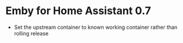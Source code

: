 # Emby for Home Assistant 0.7
- Set the upstream container to known working container rather than rolling release
